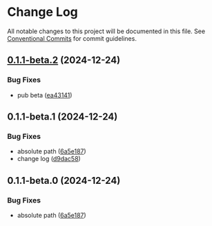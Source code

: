# Change Log

All notable changes to this project will be documented in this file.
See [Conventional Commits](https://conventionalcommits.org) for commit guidelines.

## [0.1.1-beta.2](https://github.com/cosmology-tech/cosmos-kit/compare/@cosmos-kit/ins@0.1.1-beta.1...@cosmos-kit/ins@0.1.1-beta.2) (2024-12-24)

### Bug Fixes

- pub beta ([ea43141](https://github.com/cosmology-tech/cosmos-kit/commit/ea431417494d07cc7d217c20e962e224d56583a9))

## 0.1.1-beta.1 (2024-12-24)

### Bug Fixes

- absolute path ([6a5e187](https://github.com/cosmology-tech/cosmos-kit/commit/6a5e187a4a343113e650d636b60050328b4ed9de))
- change log ([d9dac58](https://github.com/cosmology-tech/cosmos-kit/commit/d9dac58484ba1c1d65dbdb5cdafcc51c6a03a987))

## 0.1.1-beta.0 (2024-12-24)

### Bug Fixes

- absolute path ([6a5e187](https://github.com/cosmology-tech/cosmos-kit/commit/6a5e187a4a343113e650d636b60050328b4ed9de))
